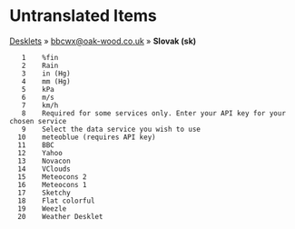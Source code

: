 # Untranslated Items
[Desklets](../../../README.md) &#187; [bbcwx@oak-wood.co.uk](../README.md) &#187; **Slovak (sk)**

       1	%fin
       2	Rain
       3	in (Hg)
       4	mm (Hg)
       5	kPa
       6	m/s
       7	km/h
       8	Required for some services only. Enter your API key for your chosen service
       9	Select the data service you wish to use
      10	meteoblue (requires API key)
      11	BBC
      12	Yahoo
      13	Novacon
      14	VClouds
      15	Meteocons 2
      16	Meteocons 1
      17	Sketchy
      18	Flat colorful
      19	Weezle
      20	Weather Desklet
